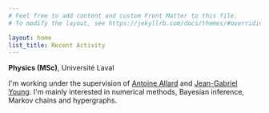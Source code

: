 ```yaml
---
# Feel free to add content and custom Front Matter to this file.
# To modify the layout, see https://jekyllrb.com/docs/themes/#overriding-theme-defaults

layout: home
list_title: Recent Activity
---
```


<b>Physics (MSc)</b>, Université Laval

I'm working under the supervision of <a href="https://antoineallard.github.io"> Antoine Allard</a>
and <a href="https://www.jgyoung.ca"> Jean-Gabriel Young</a>. I'm mainly interested in numerical methods, Bayesian inference, Markov chains and hypergraphs.
